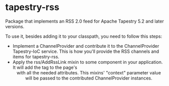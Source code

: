 tapestry-rss
============

Package that implements an RSS 2.0 feed for Apache Tapestry 5.2 and later versions.

To use it, besides adding it to your classpath, you need to follow this steps:

* Implement a ChannelProvider and contribute it to the ChannelProvider Tapestry-IoC service.
This is how you'll provide the RSS channels and items for tapestry-rss.
* Apply the rss/AddRssLink mixin to some component in your application. It will add the <link>
tag to the page's <header> with all the needed attributes. This mixins' "context" parameter value
will be passed to the contributed ChannelProvider instances.